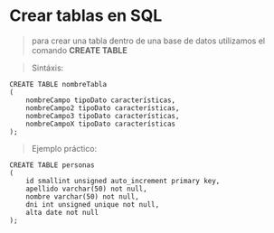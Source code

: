 # Crear tablas en SQL

> para crear una tabla dentro de una base de datos utilizamos el comando **CREATE TABLE**

> Sintáxis: 

    CREATE TABLE nombreTabla  
    (  
        nombreCampo tipoDato características,
        nombreCampo2 tipoDato características,
        nombreCampo3 tipoDato características,
        nombreCampoX tipoDato características
    );  

> Ejemplo práctico: 

    CREATE TABLE personas  
    (  
        id smallint unsigned auto_increment primary key,  
        apellido varchar(50) not null,  
        nombre varchar(50) not null,  
        dni int unsigned unique not null,  
        alta date not null  
    );  
